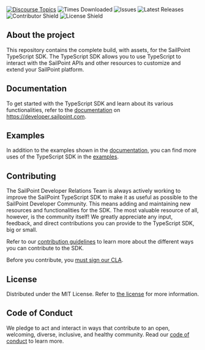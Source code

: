 [![Discourse Topics][discourse-shield]][discourse-url]
![Times Downloaded][downloads-shield] ![Issues][issues-shield]
![Latest Releases][release-shield] ![Contributor Shield][contributor-shield]
![License Shield][license-shield]

[discourse-shield]: https://img.shields.io/discourse/topics?label=Discuss%20This%20Tool&server=https%3A%2F%2Fdeveloper.sailpoint.com%2Fdiscuss
[discourse-url]: https://developer.sailpoint.com/discuss
[downloads-shield]: https://img.shields.io/npm/dw/sailpoint-api-client
[issues-shield]: https://img.shields.io/github/issues/sailpoint-oss/typescript-sdk?label=Issues
[release-shield]: https://img.shields.io/github/v/release/sailpoint-oss/typescript-sdk?label=Current%20Release
[contributor-shield]: https://img.shields.io/github/contributors/sailpoint-oss/typescript-sdk?label=Contributors
[license-shield]: https://img.shields.io/badge/MIT-License-green

## About the project

This repository contains the complete build, with assets, for the SailPoint TypeScript SDK. 
The TypeScript SDK allows you to use TypeScript to interact with the SailPoint APIs and other resources to customize and extend your SailPoint platform. 

## Documentation 

To get started with the TypeScript SDK and learn about its various functionalities, refer to the [documentation](https://developer.sailpoint.com/idn/tools/sdk/typescript) on https://developer.sailpoint.com. 

## Examples

In addition to the examples shown in the [documentation](https://developer.sailpoint.com/idn/tools/sdk/typescript), you can find more uses of the TypeScript SDK in the [examples](./examples/src/index.ts).

## Contributing 

The SailPoint Developer Relations Team is always actively working to improve the SailPoint TypeScript SDK to make it as useful as possible to the SailPoint Developer Community. 
This means adding and maintaining new resources and functionalities for the SDK.
The most valuable resource of all, however, is the community itself! 
We greatly appreciate any input, feedback, and direct contributions you can provide to the TypeScript SDK, big or small. 

Refer to our [contribution guidelines](./CONTRIBUTING.md) to learn more about the different ways you can contribute to the SDK. 

Before you contribute, you [must sign our CLA](https://cla-assistant.io/sailpoint-oss/developer.sailpoint.com).

## License

Distributed under the MIT License. Refer to [the license](./LICENSE) for more information.

## Code of Conduct

We pledge to act and interact in ways that contribute to an open, welcoming, diverse, inclusive, and healthy community. Read our [code of conduct](./CODE_OF_CONDUCT.md) to learn more.

